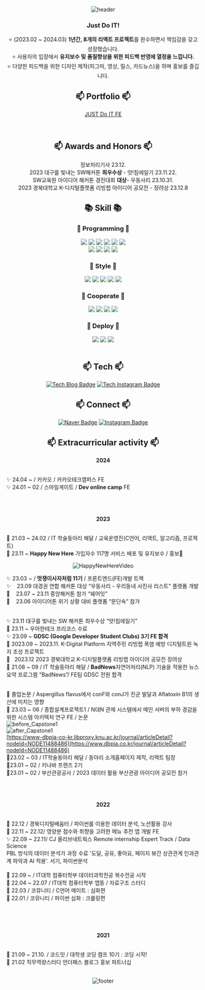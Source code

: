   <div align=center>
    
  ![header](https://capsule-render.vercel.app/api?type=waving&text=Hi%,%20I'm%20DevXuan&fontColor=333333&fontSize=40&&color=timeAuto)


  ### Just Do IT!
  
⭐ (2023.02 ~ 2024.03) **1년간, 8개의 리액트 프로젝트**를 완수하면서 책임감을 갖고 성장했습니다. <br>
⭐ 사용자의 입장에서 **유지보수 및** **품질향상을 위한 피드백 반영에 열정을 느낍니다.** <br>
⭐ 다양한 피드백을 위한 디자인 제작(피그마, 영상, 릴스, 카드뉴스)을 하며 홍보를 즐깁니다. <br>


##  📫 Portfolio 📫
[JUST Do IT FE](https://early-sceptre-b04.notion.site/SOOHYEON-LEE-c7d15afd94e64fb58618dbcd8e643ddd)
  

<br/>

##  📫 Awards and Honors 📫
<div align=center>
정보처리기사 23.12. <br/>
2023 대구를 빛내는 SW해커톤 <b>최우수상</b> - 앗!침에일기 23.11.22. <br/>
SW교육원 아이디어 해커톤 경진대회 <b>대상</b>- 우동사리 23.10.31. <br/>
2023 경북대학교 K-디지털플랫폼 리빙랩 아이디어 공모전 - 장려상 23.12.8 <br/>
</div>

## 📚 Skill 📚
### 📘 Programming 📘
<img src="https://img.shields.io/badge/React-61DAFB?style=for-the-badgestyle=flat-squaret&logo=react&logoColor=white">
<img src="https://img.shields.io/badge/Vite-646CFF?style=for-the-badgestyle=flat-squaret&logo=vite&logoColor=white">
<img src="https://img.shields.io/badge/TypeScript-3178C6?style=for-the-badgestyle=flat-squaret&logo=typescript&logoColor=white">
<img src="https://img.shields.io/badge/ReactQuery-FF4154?style=for-the-badgestyle=flat-squaret&logo=reactquery&logoColor=white">
<img src="https://img.shields.io/badge/Zustand-3178C6?style=for-the-badgestyle=flat-squaret&logo=&logoColor=white">
<img src="https://img.shields.io/badge/Redux-764ABC?style=for-the-badgestyle=flat-squaret&logo=redux&logoColor=white">

<br>
<img src="https://img.shields.io/badge/Python-3776AB?style=for-the-badgestyle=flat-squaret&logo=Python&logoColor=white">
<img src="https://img.shields.io/badge/JavaScript-F7DF1E?style=for-the-badgestyle=flat-squaret&logo=JavaScript&logoColor=white">
<img src="https://img.shields.io/badge/HTML5-E34F26?style=for-the-badgestyle=flat-squaret&logo=HTML5&logoColor=white">
<img src="https://img.shields.io/badge/C-A8B9CC?style=for-the-badgestyle=flat-squaret&logo=C&logoColor=white">

### 📗 Style 📗
<img src="https://img.shields.io/badge/Emotion-D36AC2?style=for-the-badgestyle=flat-squaret&logo=emotion&logoColor=white">
<img src="https://img.shields.io/badge/Styled&ndash;components-DB7093?style=for-the-badgestyle=flat-squaret&logo=styledcomponents&logoColor=white">
<img src="https://img.shields.io/badge/Tailwindcss-06B6D4?style=for-the-badgestyle=flat-squaret&logo=styledcomponents&logoColor=white">
<img src="https://img.shields.io/badge/Sass-CC6699?style=for-the-badgestyle=flat-squaret&logo=sass&logoColor=white">
<img src="https://img.shields.io/badge/CSS3-1572B6?style=for-the-badgestyle=flat-squaret&logo=CSS3&logoColor=white">

### 📒 Cooperate 📒
<img src="https://img.shields.io/badge/Notion-000000?style=for-the-badgestyle=flat-squaret&logo=notion&logoColor=white">
<img src="https://img.shields.io/badge/Github&ndash;project-181717?style=for-the-badgestyle=flat-squaret&logo=github&logoColor=white">
<img src="https://img.shields.io/badge/Figma-F24E1E?style=for-the-badgestyle=flat-squaret&logo=figma&logoColor=white">
<img src="https://img.shields.io/badge/discord-5865F2?style=for-the-badgestyle=flat-squaret&logo=discord&logoColor=white">

### 📓 Deploy 📓
<img src="https://img.shields.io/badge/Nginx-009639?style=for-the-badgestyle=flat-squaret&logo=nginx&logoColor=white">
<img src="https://img.shields.io/badge/Netlify-00C7B7?style=for-the-badgestyle=flat-squaret&logo=netlify&logoColor=white">
<img src="https://img.shields.io/badge/AWS-232F3E?style=for-the-badgestyle=flat-squaret&logo=amazonaws&logoColor=white">

<br/>
<br/>

##  📫 Tech 📫
  [![Tech Blog Badge](http://img.shields.io/badge/Tech%20blog-000000?style=for-the-badgestyle=flat-squaret&logo=Tistory&logoColor=white"&link=https://dingx2-story.tistory.com/)](https://dingx2-story.tistory.com/)
  [![Tech Instagram Badge](http://img.shields.io/badge/Tech%20Instagram-E4405F?style=for-the-badgestyle=flat-squaret&logo=Instagram&logoColor=white"&link=https://www.instagram.com/studywith134340/)](https://www.instagram.com/studywith134340/)
 
 
## 📫 Connect 📫
  [![Naver Badge](http://img.shields.io/badge/pourding@naver.com-03C75A?style=for-the-badgestyle=flat-squaret&logo=Naver&logoColor=white"&link=pourding@naver.com/)]()
  [![Instagram Badge](http://img.shields.io/badge/Instagram-E4405F?style=for-the-badgestyle=flat-squaret&logo=Instagram&logoColor=white"&link=https://www.instagram.com/sh._dingx2/)](https://www.instagram.com/sh._dingx2/)

 
## 📫 	Extracurricular activity 📫
<b>2024</b><br/><br/>
<div align=left>  
✨ 24.04 ~  / 카카오 / 카카오테크캠퍼스 FE <br/>
✨ 24.01 ~ 02 / 스마일게이트 / <b>Dev online camp</b> FE <br/>
<br/><br/><br/>
</div>


<b>2023</b><br/><br/>
<div align=left>  
🐚 21.03 ~ 24.02 / IT 학술동아리 해달 / 교육운영진(C언어, 리액트, 알고리즘, 프로젝트)<br/>
🎄 23.11 ~ <b>Happy New Here</b> 가입자수 117명 서비스 배포 및 유지보수 / 홍보🎄<br/>

  <div align = center>
    
  ![HappyNewHereVideo](https://github.com/Happy-New-Here/HappyNewHere_FE/assets/96682768/e4fc4f7e-bca0-48b9-8136-458c37531bc4)
  
  </div> 
  
✨ 23.03 ~ / <b>멋쟁이사자처럼 11기</b> / 프론트엔드(FE)개발 트랙<br/>
✨ &nbsp;&nbsp; 23.09 대경권 연합 해커톤 대상 “우동사리 - 우리동네 사진사 리스트” 플랫폼 개발<br/>
🐚 &nbsp;&nbsp; 23.07 ~ 23.11 중앙해커톤 참가 “쉐어잇”<br/>
🐚 &nbsp;&nbsp; 23.06 아이디어톤 위기 상황 대비 플랫폼 “문단속” 참가<br/><br/>

✨ 23.11 대구를 빛내는 SW 해커톤 최우수상 “앗!침에일기”<br/>
🐚 23.11 ~ 우아한테크 프리코스 수료<br/>
✨ 23.09 ~ <b>GDSC (Google Developer Student Clubs) 3기 FE 합격</b><br/>
🐚 2023.09 ~ 2023.11. K-Digital Platform 지역주민 리빙랩 폭염 예방 디지털트윈 녹지 조성 프로젝트<br/>
🐚 &nbsp;&nbsp;2023.12 2023 경북대학교 K-디지털플랫폼 리빙랩 아이디어 공모전 장려상<br/>
🐚 21.08 ~ 09 / IT 학술동아리 해달 / <b>BadNews</b>자연어처리(NLP) 기술을 적용한 뉴스 요약 프로그램 "BadNews”/ FE팀 GDSC 전원 합격<br/><br/>

🐚 졸업논문 / Aspergillus flavus에서 conF와 conJ가 진균 발달과 Aflatoxin B1의 생산에 미치는 영향 <br/>
🐚 23.03 ~ 06 / 종합설계프로젝트1 / N대N 관제 시스템에서 메인 서버의 부하 경감을 위한 시스템 아키텍처 연구 FE / 논문<br/>
![before_Capstone1](https://github.com/DingX2/DingX2/assets/96682768/334dc370-13f0-480e-8d23-de501a1ee677)<br/>
![after_Capstone1](https://github.com/DingX2/DingX2/assets/96682768/b9f3349a-497f-4a2d-b12f-a6a65601f673)<br/>
[https://www-dbpia-co-kr.libproxy.knu.ac.kr/journal/articleDetail?nodeId=NODE11488486](https://www.dbpia.co.kr/journal/articleDetail?nodeId=NODE11488486)<br/>
🐚23.02 ~ 03 / IT학술동아리 해달 / 동아리 소개홈페이지 제작, 리액트 팀장<br/>
🐚23.01 ~ 02 / 키나바 프렌즈 2기<br/>
🐚23.01 ~ 02 / 부산관광공사 / 2023 데이터 활용 부산관광 아이디어 공모전 참가<br/>
<br/><br/><br/>
</div>

<b>2022</b><br/><br/>
<div align=left>
🐚 22.12 / 경북디지털배움터 / 파이썬를 이용한 데이터 분석, 노션활용 강사<br/>
🐚 22.11 ~ 22.12/ 영양분 점수와 취향을 고려한 메뉴 추천 앱 개발 FE<br/>
✨ 22.09 ~ 22.11/ CJ 올리브네트웍스 Remote internship Expert Track / Data Science<br/>
PBL 방식의 데이터 분석가 과정 수료 '도달, 공유, 좋아요, 페이지 뷰간 상관관계 인과관계 파악과 AI 적용'. 서기, 파이썬분석<br/>
<https://grove-lime-1a2.notion.site/RI_E4_1-0a0c71ed49434a1fba4bda7829dcae5e><br/>
🐚 22.09 ~ / IT대학 컴퓨터학부 데이터과학전공 복수전공 시작<br/>
🐚 22.04 ~ 22.07 / IT대학 컴퓨터학부 앱동 / 자료구조 스터디<br/>
🐚 22.03 / 코뮤니티 / C언어 메이트 : 심화편<br/>
🐚 22.01 / 코뮤니티 / 파이썬 심화 : 크롤링편<br/>
</div>

<br/><br/><br/>

<b>2021</b><br/><br/>
<div align=left>
🐚 21.09 ~ 21.10. / 코드잇 / 대학생 코딩 캠프 10기 : 코딩 시작!<br/>
🐚 21.02 직무역량스터디 언더패스 블로그 홍보 파트너십<br/>
</div>
<br/>

![footer](https://capsule-render.vercel.app/api?section=footer&color=timeAuto)
</div>
